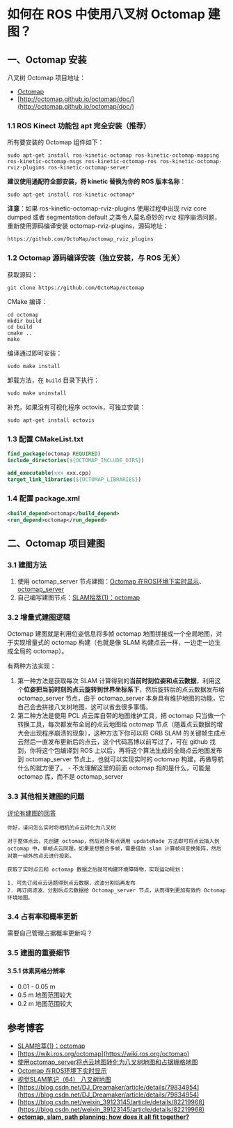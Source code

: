 # 如何在 ROS 中使用八叉树 Octomap 建图？

 ## 一、Octomap 安装

八叉树 Octomap 项目地址：

- [Octomap](https://octomap.github.io/)
- [http://octomap.github.io/octomap/doc/](http://octomap.github.io/octomap/doc/)

### 1.1 ROS Kinect 功能包 apt 完全安装（推荐）

所有要安装的 Octomap 组件如下：

```shell
sudo apt-get install ros-kinetic-octomap ros-kinetic-octomap-mapping ros-kinetic-octomap-msgs ros-kinetic-octomap-ros ros-kinetic-octomap-rviz-plugins ros-kinetic-octomap-server
```

**建议使用通配符全部安装，将 kinetic 替换为你的 ROS 版本名称**：

```shell
sudo apt-get install ros-kinetic-octomap*
```

**注意**：如果 ros-kinetic-octomap-rviz-plugins 使用过程中出现 rviz core dumped 或者 segmentation default 之类令人莫名奇妙的 rviz 程序崩溃问题，重新使用源码编译安装 octomap-rviz-plugins，源码地址：

```shell
https://github.com/OctoMap/octomap_rviz_plugins
```

### 1.2 Octomap 源码编译安装（独立安装，与 ROS 无关）

获取源码：

```shell
git clone https://github.com/OctoMap/octomap
```

CMake 编译：

```shell
cd octomap
mkdir build
cd build
cmake ..
make
```

编译通过即可安装：

```shell
sudo make install
```

卸载方法，在 `build` 目录下执行：

```shell
sudo make uninstall
```

补充，如果没有可视化程序 octovis，可独立安装：

```shell
sudo apt-get install octovis
```

### 1.3 配置 CMakeList.txt

```cmake
find_package(octomap REQUIRED)
include_directories(${OCTOMAP_INCLUDE_DIRS})

add_executable(xxx xxx.cpp)
target_link_libraries(${OCTOMAP_LIBRARIES})
```

### 1.4 配置 package.xml

```xml
<build_depend>octomap</build_depend>
<run_depend>octomap</run_depend>
```



## 二、Octomap 项目建图

### 3.1 建图方法

1. 使用 octomap_server 节点建图：[Octomap 在ROS环境下实时显示](https://blog.csdn.net/crp997576280/article/details/74605766)、[octomap_server](http://wiki.ros.org/octomap_server)
2. 自己编写建图节点：[SLAM拾萃(1)：octomap](https://www.cnblogs.com/gaoxiang12/p/5041142.html)

### 3.2 增量式建图逻辑

Octomap 建图就是利用位姿信息将多帧 octomap 地图拼接成一个全局地图，对于实现增量式的 octomap 构建（也就是像 SLAM 构建点云一样，一边走一边生成全局的 octomap）。

有两种方法实现：

1. 第一种方法是获取每次 SLAM 计算得到的**当前时刻位姿和点云数据**，利用这个**位姿把当前时刻的点云旋转到世界坐标系下**，然后旋转后的点云数据发布给 octomap_server 节点，由于 octomap_server 本身具有维护地图的功能，它自己会去拼接八叉树地图，这可以省去很多事情。 
2. 第二种方法是使用 PCL 点云库自带的地图维护工具，把 octomap 只当做一个转换工具，每次都发布全局的点云地图给 octomap 节点（随着点云数据的增大会出现程序崩溃的现象），这种方法下你可以将 ORB SLAM 的关键帧生成点云然后一直发布更新后的点云，这个代码高博以前写过了，可在 github 找到，你将这个包编译到 ROS 上以后，再将这个算法生成的全局点云地图发布到 octomap_server 节点上，也就可以实现实时的 octomap 构建，再做导航什么的就方便了。 - 不太理解这里的前面 octomap 指的是什么，可能是 octomap 库，而不是 octomap_server

### 3.3 其他相关建图的问题

[评论有建图的回答](https://blog.csdn.net/sinat_38068956/article/details/84038069)

```
你好，请问怎么实时将相机的点云转化为八叉树

对于整体点云，先创建 octomap，然后对所有点调用 updateNode 方法即可将点云插入到 octomap 中，单帧点云同理。如果是想整合多帧，需要借助 slam 计算帧间变换矩阵，然后对第一帧外的点云进行投影。
```



```
获取了实时点云和 octomap 数据之后就可构建环境障碍物，实现运动规划：

1. 可先订阅点云话题得到点云数据，滤波分割后再发布
2. 再订阅滤波、分割后点云数据给 Octomap_server 节点，从而得到更加有效的 Octomap 环境地图。
```



### 3.4 占有率和概率更新

需要自己管理占据概率更新吗？





### 3.5 建图的重要细节

#### 3.5.1 体素网格分辨率

- 0.01  - 0.05 m
- 0.5 m 地图范围较大
- 0.2 m 地图范围较大



## 参考博客

- [SLAM拾萃(1)：octomap](https://www.cnblogs.com/gaoxiang12/p/5041142.html)
- [https://wiki.ros.org/octomap](https://wiki.ros.org/octomap)
- [使用octomap_server将点云地图转化为八叉树地图和占据栅格地图](https://blog.csdn.net/sylin211/article/details/93743724)
- [Octomap 在ROS环境下实时显示](https://blog.csdn.net/crp997576280/article/details/74605766)
- [视觉SLAM笔记（64） 八叉树地图](https://blog.csdn.net/qq_32618327/article/details/103215769?depth_1-utm_source=distribute.pc_relevant.none-task-blog-BlogCommendFromBaidu-2&utm_source=distribute.pc_relevant.none-task-blog-BlogCommendFromBaidu-2)
- [https://blog.csdn.net/DJ_Dreamaker/article/details/79834954](https://blog.csdn.net/DJ_Dreamaker/article/details/79834954)
- [https://blog.csdn.net/weixin_39123145/article/details/82219968](https://blog.csdn.net/weixin_39123145/article/details/82219968)
- [**octomap, slam, path planning: how does it all fit together?**](https://answers.ros.org/question/221092/octomap-slam-path-planning-how-does-it-all-fit-together/)

